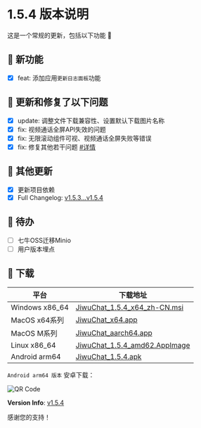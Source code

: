 # 1.5.4 版本说明

这是一个常规的更新，包括以下功能 🧪

## 🔮 新功能

- [x] feat: 添加应用`更新日志面板`功能

## 🔨 更新和修复了以下问题

- [x] update: 调整文件下载兼容性、设置默认下载图片名称
- [x] fix: 视频通话全屏API失效的问题
- [x] fix: 无限滚动组件可视、视频通话全屏失败等错误
- [x] fix: 修复其他若干问题 [#详情](https://github.com/KiWi233333/jiwu-mall-chat-tauri/compare/v1.5.3...v1.5.4)

## 🧿 其他更新

- [x] 更新项目依赖
- [x] Full Changelog: [v1.5.3...v1.5.4](https://github.com/KiWi233333/jiwu-mall-chat-tauri/compare/v1.5.3...v1.5.4)

## 📌 待办

- [ ] 七牛OSS迁移Minio
- [ ] 用户版本埋点

## 🧪 下载

| 平台 | 下载地址 |
| --- | --- |
| Windows x86_64 | [JiwuChat_1.5.4_x64_zh-CN.msi](https://github.com/KiWi233333/jiwu-mall-chat-tauri/releases/download/v1.5.4/JiwuChat_1.5.4_x64_zh-CN.msi) |
| MacOS x64系列 | [JiwuChat_x64.app](https://github.com/KiWi233333/jiwu-mall-chat-tauri/releases/download/v1.5.4/JiwuChat_1.5.4_x62.dmg) |
| MacOS M系列 | [JiwuChat_aarch64.app](https://github.com/KiWi233333/jiwu-mall-chat-tauri/releases/download/v1.5.4/JiwuChat_1.5.4_aarch62.dmg) |
| Linux x86_64 | [JiwuChat_1.5.4_amd62.AppImage](https://github.com/KiWi233333/jiwu-mall-chat-tauri/releases/download/v1.5.4/JiwuChat_1.5.4_amd62.AppImage) |
| Android arm64 | [JiwuChat_1.5.4.apk](https://github.com/KiWi233333/jiwu-mall-chat-tauri/releases/download/v1.5.4/JiwuChat_1.5.4.apk) |

<!-- JiwuChat_1.5.4.apk -->
`Android arm64 版本`  安卓下载：

![QR Code](https://api.jiwu.kiwi2333.top/res/qrcode/stream?content=https://github.com/KiWi233333/jiwu-mall-chat-tauri/releases/download/v1.5.4/JiwuChat_1.5.4.apk&w=200&h=200)

**Version Info**: [v1.5.4](https://github.com/KiWi233333/jiwu-mall-chat-tauri/blob/main/.github/releasemd/v1.5.4.md)

感谢您的支持！
